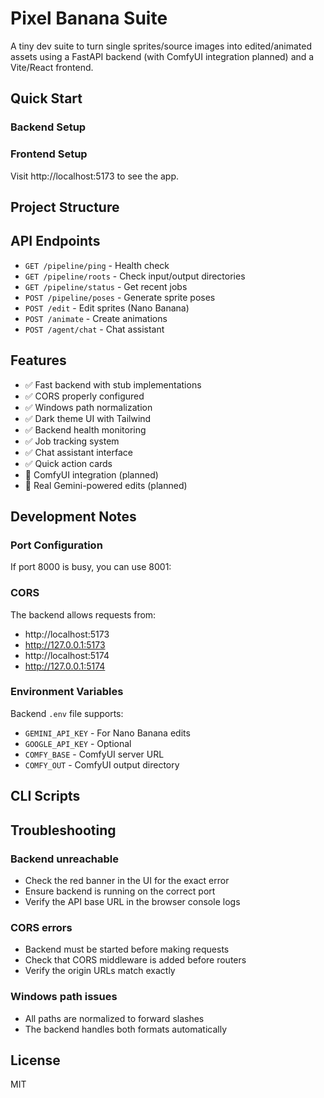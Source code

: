 # Pixel Banana Suite

A tiny dev suite to turn single sprites/source images into edited/animated assets using a FastAPI backend (with ComfyUI integration planned) and a Vite/React frontend.

## Quick Start

### Backend Setup


### Frontend Setup


Visit http://localhost:5173 to see the app.

## Project Structure


## API Endpoints

- `GET /pipeline/ping` - Health check
- `GET /pipeline/roots` - Check input/output directories
- `GET /pipeline/status` - Get recent jobs
- `POST /pipeline/poses` - Generate sprite poses
- `POST /edit` - Edit sprites (Nano Banana)
- `POST /animate` - Create animations
- `POST /agent/chat` - Chat assistant

## Features

- ✅ Fast backend with stub implementations
- ✅ CORS properly configured
- ✅ Windows path normalization
- ✅ Dark theme UI with Tailwind
- ✅ Backend health monitoring
- ✅ Job tracking system
- ✅ Chat assistant interface
- ✅ Quick action cards
- 🚧 ComfyUI integration (planned)
- 🚧 Real Gemini-powered edits (planned)

## Development Notes

### Port Configuration

If port 8000 is busy, you can use 8001:


### CORS

The backend allows requests from:
- http://localhost:5173
- http://127.0.0.1:5173
- http://localhost:5174
- http://127.0.0.1:5174

### Environment Variables

Backend `.env` file supports:
- `GEMINI_API_KEY` - For Nano Banana edits
- `GOOGLE_API_KEY` - Optional
- `COMFY_BASE` - ComfyUI server URL
- `COMFY_OUT` - ComfyUI output directory

## CLI Scripts


## Troubleshooting

### Backend unreachable
- Check the red banner in the UI for the exact error
- Ensure backend is running on the correct port
- Verify the API base URL in the browser console logs

### CORS errors
- Backend must be started before making requests
- Check that CORS middleware is added before routers
- Verify the origin URLs match exactly

### Windows path issues
- All paths are normalized to forward slashes
- The backend handles both formats automatically

## License

MIT